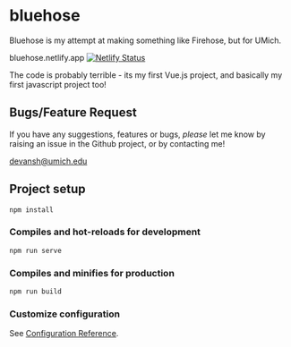 # bluehose

Bluehose is my attempt at making something like Firehose, but for UMich.

bluehose.netlify.app
[![Netlify Status](https://api.netlify.com/api/v1/badges/72de7171-2f59-465f-85e4-dd490ccd65bc/deploy-status)](https://app.netlify.com/sites/bluehose/deploys)

The code is probably terrible - its my first Vue.js project, and basically my first javascript project too!

## Bugs/Feature Request
If you have any suggestions, features or bugs, _please_ let me know by raising an issue in the Github project, or by contacting me!

devansh@umich.edu



## Project setup

```
npm install
```

### Compiles and hot-reloads for development

```
npm run serve
```

### Compiles and minifies for production

```
npm run build
```

### Customize configuration

See [Configuration Reference](https://cli.vuejs.org/config/).
